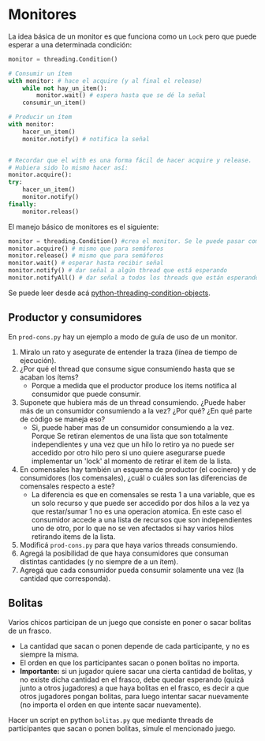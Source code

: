 # Monitores

La idea básica de un monitor es que funciona como un `Lock` pero que puede esperar a una determinada condición:

```python
monitor = threading.Condition()

# Consumir un ítem
with monitor: # hace el acquire (y al final el release)
    while not hay_un_item():
        monitor.wait() # espera hasta que se dé la señal
    consumir_un_item()

# Producir un ítem
with monitor:
    hacer_un_item()
    monitor.notify() # notifica la señal


# Recordar que el with es una forma fácil de hacer acquire y release.
# Hubiera sido lo mismo hacer así:
monitor.acquire():
try:
    hacer_un_item()
    monitor.notify()
finally:
    monitor.releas()
```

El manejo básico de monitores es el siguiente:
```python
monitor = threading.Condition() #crea el monitor. Se le puede pasar como parámetro un Lock en particular
monitor.acquire() # mismo que para semáforos
monitor.release() # mismo que para semáforos
monitor.wait() # esperar hasta recibir señal
monitor.notify() # dar señal a algún thread que está esperando
monitor.notifyAll() # dar señal a todos los threads que están esperando
```

Se puede leer desde acá [python-threading-condition-objects](https://docs.python.org/3/library/threading.html#condition-objects).


## Productor y consumidores
En `prod-cons.py` hay un ejemplo a modo de guía de uso de un monitor. 

1. Miralo un rato y asegurate de entender la traza (línea de tiempo de ejecución).
1. ¿Por qué el thread que consume sigue consumiendo hasta que se acaban los ítems?
    - Porque a medida que el productor produce los items notifica al consumidor que puede consumir.
2. Suponete que hubiera más de un thread consumiendo. ¿Puede haber más de un consumidor consumiendo a la vez? ¿Por qué? ¿En qué parte de código se maneja eso?
    - Si, puede haber mas de un consumidor consumiendo a la vez. Porque Se retiran elementos de una lista que son totalmente independientes y una vez que un hilo lo retiro ya no puede ser accedido por otro hilo pero si uno quiere asegurarse puede implementar un 'lock' al momento de retirar el item de la lista.
1. En comensales hay también un esquema de productor (el cocinero) y de consumidores (los comensales),  ¿cuál o cuáles son las diferencias de comensales respecto a este?
    - La diferencia es que en comensales se resta 1 a una variable, que es un solo recurso y que puede ser accedido por dos hilos a la vez ya que restar/sumar 1 no es una operacion atomica. En este caso el consumidor accede a una lista de recursos que son independientes uno de otro, por lo que no se ven afectados si hay varios hilos retirando items de la lista.
1. Modificá `prod-cons.py` para que haya varios threads consumiendo.
1. Agregá la posibilidad de que haya consumidores que consuman distintas cantidades (y no siempre de a un ítem).
1. Agregá que cada consumidor pueda consumir solamente una vez (la cantidad que corresponda).


## Bolitas
Varios chicos participan de un juego que consiste en poner o sacar bolitas de un frasco.

* La cantidad que sacan o ponen depende de cada participante, y no es siempre la misma.
* El orden en que los participantes sacan o ponen bolitas no importa.
* **Importante:** si un jugador quiere sacar una cierta cantidad de bolitas, y no existe dicha cantidad en el frasco, debe quedar esperando (quizá junto a otros jugadores) a que haya bolitas en el frasco, es decir a que
otros jugadores pongan bolitas, para luego intentar sacar nuevamente (no importa el
orden en que intente sacar nuevamente).

Hacer un script en python `bolitas.py` que mediante threads de participantes que sacan o ponen bolitas, simule el mencionado juego.

